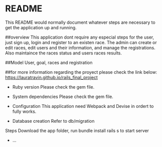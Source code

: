 # README

This README would normally document whatever steps are necessary to get the
application up and running.



##overview
This application dont require any especial steps for the user, just sign up, login and register to an existen race.
The admin can create or edit races, edit users and their information, and manage the registrations.
Also maintaince the races status and users races results.

##Model
User, goal, races and registration

##for more information regarding the proyect please check the link below:
https://lauratravin.github.io/rails_final_project

* Ruby version
Please check the gem file.

* System dependencies
Please check the gem file.

* Configuration
This application need Webpack and Devise in ordert to fully works.

* Database creation
Refer to db/migration


Steps
Download the app folder, run
bundle install
rails s to start server 


* ...
